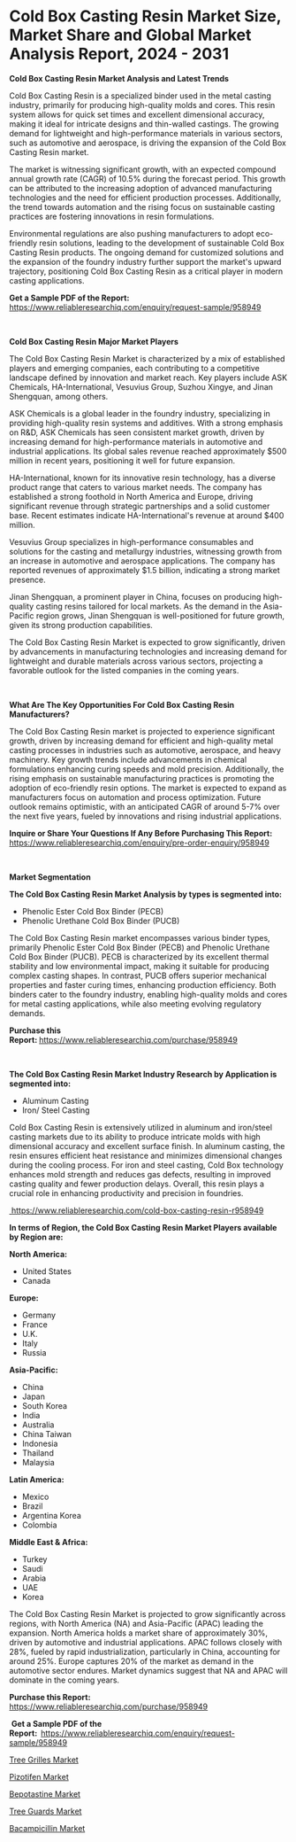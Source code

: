 <p><h1>Cold Box Casting Resin Market Size, Market Share and Global Market Analysis Report, 2024 - 2031</h1></p><p><strong>Cold Box Casting Resin Market Analysis and Latest Trends</strong></p>
<p><p>Cold Box Casting Resin is a specialized binder used in the metal casting industry, primarily for producing high-quality molds and cores. This resin system allows for quick set times and excellent dimensional accuracy, making it ideal for intricate designs and thin-walled castings. The growing demand for lightweight and high-performance materials in various sectors, such as automotive and aerospace, is driving the expansion of the Cold Box Casting Resin market.</p><p>The market is witnessing significant growth, with an expected compound annual growth rate (CAGR) of 10.5% during the forecast period. This growth can be attributed to the increasing adoption of advanced manufacturing technologies and the need for efficient production processes. Additionally, the trend towards automation and the rising focus on sustainable casting practices are fostering innovations in resin formulations.</p><p>Environmental regulations are also pushing manufacturers to adopt eco-friendly resin solutions, leading to the development of sustainable Cold Box Casting Resin products. The ongoing demand for customized solutions and the expansion of the foundry industry further support the market's upward trajectory, positioning Cold Box Casting Resin as a critical player in modern casting applications.</p></p>
<p><strong>Get a Sample PDF of the Report:&nbsp;</strong> <a href="https://www.reliableresearchiq.com/enquiry/request-sample/958949?utm_campaign=1159&utm_medium=2&utm_source=Github&utm_content=ia&utm_term=03122024&utm_id=cold-box-casting-resin">https://www.reliableresearchiq.com/enquiry/request-sample/958949</a></p>
<p>&nbsp;</p>
<p><strong>Cold Box Casting Resin Major Market Players</strong></p>
<p><p>The Cold Box Casting Resin Market is characterized by a mix of established players and emerging companies, each contributing to a competitive landscape defined by innovation and market reach. Key players include ASK Chemicals, HA-International, Vesuvius Group, Suzhou Xingye, and Jinan Shengquan, among others.</p><p>ASK Chemicals is a global leader in the foundry industry, specializing in providing high-quality resin systems and additives. With a strong emphasis on R&D, ASK Chemicals has seen consistent market growth, driven by increasing demand for high-performance materials in automotive and industrial applications. Its global sales revenue reached approximately $500 million in recent years, positioning it well for future expansion.</p><p>HA-International, known for its innovative resin technology, has a diverse product range that caters to various market needs. The company has established a strong foothold in North America and Europe, driving significant revenue through strategic partnerships and a solid customer base. Recent estimates indicate HA-International's revenue at around $400 million.</p><p>Vesuvius Group specializes in high-performance consumables and solutions for the casting and metallurgy industries, witnessing growth from an increase in automotive and aerospace applications. The company has reported revenues of approximately $1.5 billion, indicating a strong market presence.</p><p>Jinan Shengquan, a prominent player in China, focuses on producing high-quality casting resins tailored for local markets. As the demand in the Asia-Pacific region grows, Jinan Shengquan is well-positioned for future growth, given its strong production capabilities.</p><p>The Cold Box Casting Resin Market is expected to grow significantly, driven by advancements in manufacturing technologies and increasing demand for lightweight and durable materials across various sectors, projecting a favorable outlook for the listed companies in the coming years.</p></p>
<p>&nbsp;</p>
<p><strong>What Are The Key Opportunities For Cold Box Casting Resin Manufacturers?</strong></p>
<p><p>The Cold Box Casting Resin market is projected to experience significant growth, driven by increasing demand for efficient and high-quality metal casting processes in industries such as automotive, aerospace, and heavy machinery. Key growth trends include advancements in chemical formulations enhancing curing speeds and mold precision. Additionally, the rising emphasis on sustainable manufacturing practices is promoting the adoption of eco-friendly resin options. The market is expected to expand as manufacturers focus on automation and process optimization. Future outlook remains optimistic, with an anticipated CAGR of around 5-7% over the next five years, fueled by innovations and rising industrial applications.</p></p>
<p><strong>Inquire or Share Your Questions If Any Before Purchasing This Report:</strong> <a href="https://www.reliableresearchiq.com/enquiry/pre-order-enquiry/958949?utm_campaign=1159&utm_medium=2&utm_source=Github&utm_content=ia&utm_term=03122024&utm_id=cold-box-casting-resin">https://www.reliableresearchiq.com/enquiry/pre-order-enquiry/958949</a></p>
<p>&nbsp;</p>
<p><strong>Market Segmentation</strong></p>
<p><strong>The Cold Box Casting Resin Market Analysis by types is segmented into:</strong></p>
<p><ul><li>Phenolic Ester Cold Box Binder (PECB)</li><li>Phenolic Urethane Cold Box Binder (PUCB)</li></ul></p>
<p><p>The Cold Box Casting Resin market encompasses various binder types, primarily Phenolic Ester Cold Box Binder (PECB) and Phenolic Urethane Cold Box Binder (PUCB). PECB is characterized by its excellent thermal stability and low environmental impact, making it suitable for producing complex casting shapes. In contrast, PUCB offers superior mechanical properties and faster curing times, enhancing production efficiency. Both binders cater to the foundry industry, enabling high-quality molds and cores for metal casting applications, while also meeting evolving regulatory demands.</p></p>
<p><strong>Purchase this Report:&nbsp;</strong><a href="https://www.reliableresearchiq.com/purchase/958949?utm_campaign=1159&utm_medium=2&utm_source=Github&utm_content=ia&utm_term=03122024&utm_id=cold-box-casting-resin">https://www.reliableresearchiq.com/purchase/958949</a></p>
<p>&nbsp;</p>
<p><strong>The Cold Box Casting Resin Market Industry Research by Application is segmented into:</strong></p>
<p><ul><li>Aluminum Casting</li><li>Iron/ Steel Casting</li></ul></p>
<p><p>Cold Box Casting Resin is extensively utilized in aluminum and iron/steel casting markets due to its ability to produce intricate molds with high dimensional accuracy and excellent surface finish. In aluminum casting, the resin ensures efficient heat resistance and minimizes dimensional changes during the cooling process. For iron and steel casting, Cold Box technology enhances mold strength and reduces gas defects, resulting in improved casting quality and fewer production delays. Overall, this resin plays a crucial role in enhancing productivity and precision in foundries.</p></p>
<p><a href="https://www.reliableresearchiq.com/cold-box-casting-resin-r958949?utm_campaign=1159&utm_medium=2&utm_source=Github&utm_content=ia&utm_term=03122024&utm_id=cold-box-casting-resin">&nbsp;https://www.reliableresearchiq.com/cold-box-casting-resin-r958949</a></p>
<p><strong>In terms of Region, the Cold Box Casting Resin Market Players available by Region are:</strong></p>
<p>
    <p> <strong> North America: </strong>
        <ul>
            <li>United States</li>
            <li>Canada</li>
        </ul>
        </p> 
    <p> <strong> Europe: </strong>
        <ul>
            <li>Germany</li>
            <li>France</li>
            <li>U.K.</li>
            <li>Italy</li>
            <li>Russia</li>
        </ul>
        </p> 
    <p> <strong> Asia-Pacific: </strong>
        <ul>
            <li>China</li>
            <li>Japan</li>
            <li>South Korea</li>
            <li>India</li>
            <li>Australia</li>
            <li>China Taiwan</li>
            <li>Indonesia</li>
            <li>Thailand</li>
            <li>Malaysia</li>
        </ul>
        </p> 
    <p> <strong> Latin America: </strong>
        <ul>
            <li>Mexico</li>
            <li>Brazil</li>
            <li>Argentina Korea</li>
            <li>Colombia</li>
        </ul>
        </p> 
    <p> <strong> Middle East & Africa: </strong>
        <ul>
            <li>Turkey</li>
            <li>Saudi</li>
            <li>Arabia</li>
            <li>UAE</li>
            <li>Korea</li>
        </ul>
    </p>
    </p>
<p><p>The Cold Box Casting Resin Market is projected to grow significantly across regions, with North America (NA) and Asia-Pacific (APAC) leading the expansion. North America holds a market share of approximately 30%, driven by automotive and industrial applications. APAC follows closely with 28%, fueled by rapid industrialization, particularly in China, accounting for around 25%. Europe captures 20% of the market as demand in the automotive sector endures. Market dynamics suggest that NA and APAC will dominate in the coming years.</p></p>
<p><strong>Purchase this Report: </strong><a href="https://www.reliableresearchiq.com/purchase/958949?utm_campaign=1159&utm_medium=2&utm_source=Github&utm_content=ia&utm_term=03122024&utm_id=cold-box-casting-resin">https://www.reliableresearchiq.com/purchase/958949</a></p>
<p>&nbsp;<strong>Get a Sample PDF of the Report:&nbsp;&nbsp;</strong><a href="https://www.reliableresearchiq.com/enquiry/request-sample/958949?utm_campaign=1159&utm_medium=2&utm_source=Github&utm_content=ia&utm_term=03122024&utm_id=cold-box-casting-resin">https://www.reliableresearchiq.com/enquiry/request-sample/958949</a></p>
<p><strong></strong></p>
<p><p><a href="https://issuu.com/reportprime-2/docs/tree-grilles-market-size-2030.pptx?utm_campaign=1159&utm_medium=2&utm_source=Github&utm_content=ia&utm_term=03122024&utm_id=cold-box-casting-resin">Tree Grilles Market</a></p><p><a href="https://www.linkedin.com/pulse/pizotifen-market-growth-forecast-72-cagr-from-2024-2031-highlighting-ay29c?utm_campaign=1159&utm_medium=2&utm_source=Github&utm_content=ia&utm_term=03122024&utm_id=cold-box-casting-resin">Pizotifen Market</a></p><p><a href="https://www.linkedin.com/pulse/market-dynamics-bepotastine-62-growth-from-2024-2031-analyze-market-e2ryc?utm_campaign=1159&utm_medium=2&utm_source=Github&utm_content=ia&utm_term=03122024&utm_id=cold-box-casting-resin">Bepotastine Market</a></p><p><a href="https://issuu.com/reportprime-2/docs/tree-guards-market-size-2030.pptx?utm_campaign=1159&utm_medium=2&utm_source=Github&utm_content=ia&utm_term=03122024&utm_id=cold-box-casting-resin">Tree Guards Market</a></p><p><a href="https://www.linkedin.com/pulse/bacampicillin-market-analysis-anticipated-96-cagr-growth-6doyc?utm_campaign=1159&utm_medium=2&utm_source=Github&utm_content=ia&utm_term=03122024&utm_id=cold-box-casting-resin">Bacampicillin Market</a></p></p>